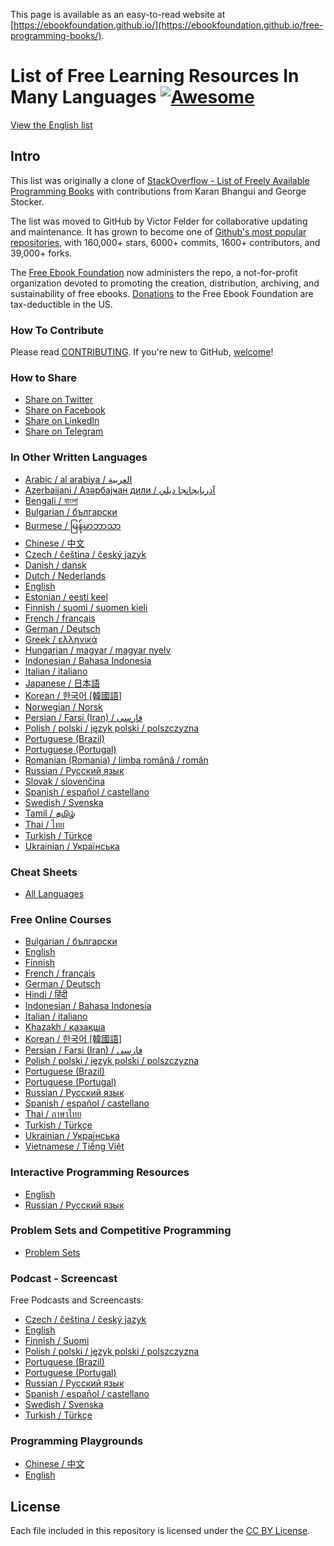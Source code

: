 This page is available as an easy-to-read website at [https://ebookfoundation.github.io/](https://ebookfoundation.github.io/free-programming-books/).

# List of Free Learning Resources In Many Languages [![Awesome](https://cdn.rawgit.com/sindresorhus/awesome/d7305f38d29fed78fa85652e3a63e154dd8e8829/media/badge.svg)](https://github.com/sindresorhus/awesome)

[View the English list](free-programming-books.md)


## Intro

This list was originally a clone of [StackOverflow - List of Freely Available Programming Books](http://web.archive.org/web/20130824154208/http://stackoverflow.com/a/392926) with contributions from Karan Bhangui and George Stocker.

The list was moved to GitHub by Victor Felder for collaborative updating and maintenance. It has grown to become one of [Github's most popular repositories](https://octoverse.github.com/), with 160,000+ stars, 6000+ commits, 1600+ contributors, and 39,000+ forks.

The [Free Ebook Foundation](https://ebookfoundation.org) now administers the repo, a not-for-profit organization devoted to promoting the creation, distribution, archiving, and sustainability of free ebooks. [Donations](https://ebookfoundation.org/contributions.html) to the Free Ebook Foundation are tax-deductible in the US.


### How To Contribute

Please read [CONTRIBUTING](/CONTRIBUTING.md). If you're new to GitHub, [welcome](/HOWTO.md)!


### How to Share

+ [Share on Twitter](http://twitter.com/intent/tweet?text=https://github.com/EbookFoundation/free-programming-books%0AFree%20Programming%20Books)
+ [Share on Facebook](https://www.facebook.com/share.php?u=https%3A%2F%2Fgithub.com%2FEbookFoundation%2Ffree-programming-books&p[images][0]=&p[title]=Free%20Programming%20Books&p[summary]=)
+ [Share on LinkedIn](http://www.linkedin.com/shareArticle?mini=true&url=https://github.com/EbookFoundation/free-programming-books&title=Free%20Programming%20Books&summary=&source=)
+ [Share on Telegram](https://t.me/share/url?url=https://github.com/EbookFoundation/free-programming-books)


### In Other Written Languages

+ [Arabic / al arabiya / العربية](free-programming-books-ar.md)
+ [Azerbaijani / Азәрбајҹан дили / آذربايجانجا ديلي](free-programming-books-az.md)
+ [Bengali / বাংলা](free-programming-books-bl.md)
+ [Bulgarian / български](free-programming-books-bg.md)
+ [Burmese / မြန်မာဘာသာ](free-programming-books-my.md)
+ [Chinese / 中文](free-programming-books-zh.md)
+ [Czech / čeština / český jazyk](free-programming-books-cs.md)
+ [Danish / dansk](free-programming-books-dk.md)
+ [Dutch / Nederlands](free-programming-books-nl.md)
+ [English](free-programming-books.md)
+ [Estonian / eesti keel](free-programming-books-et.md)
+ [Finnish / suomi / suomen kieli](free-programming-books-fi.md)
+ [French / français](free-programming-books-fr.md)
+ [German / Deutsch](free-programming-books-de.md)
+ [Greek / ελληνικά](free-programming-books-gr.md)
+ [Hungarian / magyar / magyar nyelv](free-programming-books-hu.md)
+ [Indonesian / Bahasa Indonesia](free-programming-books-id.md)
+ [Italian / italiano](free-programming-books-it.md)
+ [Japanese / 日本語](free-programming-books-ja.md)
+ [Korean / 한국어 [韓國語]](free-programming-books-ko.md)
+ [Norwegian / Norsk](free-programming-books-no.md)
+ [Persian / Farsi (Iran) / فارسى](free-programming-books-fa_IR.md)
+ [Polish / polski / język polski / polszczyzna](free-programming-books-pl.md)
+ [Portuguese (Brazil)](free-programming-books-pt_BR.md)
+ [Portuguese (Portugal)](free-programming-books-pt_PT.md)
+ [Romanian (Romania) / limba română / român](free-programming-books-ro.md)
+ [Russian / Русский язык](free-programming-books-ru.md)
+ [Slovak / slovenčina](free-programming-books-sk.md)
+ [Spanish / español / castellano](free-programming-books-es.md)
+ [Swedish / Svenska](free-programming-books-se.md)
+ [Tamil / தமிழ்](free-programming-books-ta.md)
+ [Thai / ไทย](free-programming-books-th.md)
+ [Turkish / Türkçe](free-programming-books-tr.md)
+ [Ukrainian / Українська](free-programming-books-ua.md)


### Cheat Sheets

+ [All Languages](free-programming-cheatsheets.md)


### Free Online Courses

+ [Bulgarian / български](free-courses-bg.md)
+ [English](free-courses-en.md)
+ [Finnish](free-courses-fi.md)
+ [French / français](free-courses-fr.md)
+ [German / Deutsch](free-courses-de.md)
+ [Hindi / हिंदी](free-courses-hi.md)
+ [Indonesian / Bahasa Indonesia](free-courses-id.md)
+ [Italian / italiano](free-courses-it.md)
+ [Khazakh / қазақша](free-courses-kk.md)
+ [Korean / 한국어 [韓國語]](free-courses-ko.md)
+ [Persian / Farsi (Iran) / فارسى](free-courses-fa_IR.md)
+ [Polish / polski / język polski / polszczyzna](free-courses-pl.md)
+ [Portuguese (Brazil)](free-courses-pt_BR.md)
+ [Portuguese (Portugal)](free-courses-pt_PT.md)
+ [Russian / Русский язык](free-courses-ru.md)
+ [Spanish / español / castellano](free-courses-es.md)
+ [Thai / ภาษาไทย](free-courses-th.md)
+ [Turkish / Türkçe](free-courses-tr.md)
+ [Ukrainian / Українська](free-courses-ua.md)
+ [Vietnamese / Tiếng Việt](free-courses-vi.md)


### Interactive Programming Resources

+ [English](free-programming-interactive-tutorials-en.md)
+ [Russian / Русский язык](free-programming-interactive-tutorials-ru.md)


### Problem Sets and Competitive Programming

+ [Problem Sets](problem-sets-competitive-programming.md)


### Podcast - Screencast

Free Podcasts and Screencasts:

+ [Czech / čeština / český jazyk](free-podcasts-screencasts-cs.md)
+ [English](free-podcasts-screencasts-en.md)
+ [Finnish / Suomi](free-podcasts-screencasts-fi.md)
+ [Polish / polski / język polski / polszczyzna](free-podcasts-screencasts-pl.md)
+ [Portuguese (Brazil)](free-podcasts-screencasts-pt_BR.md)
+ [Portuguese (Portugal)](free-podcasts-screencasts-pt_PT.md)
+ [Russian / Русский язык](free-podcasts-screencasts-ru.md)
+ [Spanish / español / castellano](free-podcasts-screencasts-es.md)
+ [Swedish / Svenska](free-podcasts-screencasts-se.md)
+ [Turkish / Türkçe](free-podcasts-screencasts-tr.md)


### Programming Playgrounds

+ [Chinese / 中文](free-programming-playgrounds-zh.md)
+ [English](free-programming-playgrounds.md)


## License

Each file included in this repository is licensed under the [CC BY License](LICENSE).
